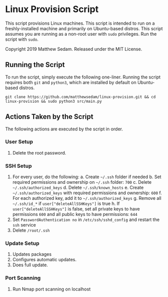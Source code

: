 # Linux Provision Script

This script provisions Linux machines. This script is intended to run on a freshly-installed machine and primarily on Ubuntu-based distros. This script assumes you are running as a non-root user with `sudo` privileges. Run the script with `sudo`.

Copyright 2019 Matthew Sedam. Released under the MIT License.

## Running the Script

To run the script, simply execute the following one-liner. Running the script requires both `git` and `python3`, which are installed by default on Ubuntu-based distros.

```
git clone https://github.com/matthewsedam/linux-provision.git && cd linux-provision && sudo python3 src/main.py
```

## Actions Taken by the Script

The following actions are executed by the script in order.

### User Setup

1. Delete the root password.

### SSH Setup

1. For every user, do the following:
            a. Create `~/.ssh` folder if needed
            b. Set required permissions and ownership on `~/.ssh` folder: `700`
            c. Delete `~/.ssh/authorized_keys`
            d. Delete `~/.ssh/known_hosts`
            e. Create `~/.ssh/authorized_keys` with required permissions and ownership: `600`
            f. For each authorized key, add it to `~/.ssh/authorized_keys`
            g. Remove all `~/.ssh/id_*` if `user["deleteAllSSHKeys"]` is true
            h. If `user["deleteAllSSHKeys"]` is false, set all private keys to have permissions `600` and all public keys to have permissions: `644`
2. Set `PasswordAuthentication no` in `/etc/ssh/sshd_config` and restart the `ssh` service
3. Delete `/root/.ssh`

### Update Setup

1. Updates packages
2. Configures automatic updates.
3. Does full update.

### Port Scanning

1. Run Nmap port scanning on localhost
